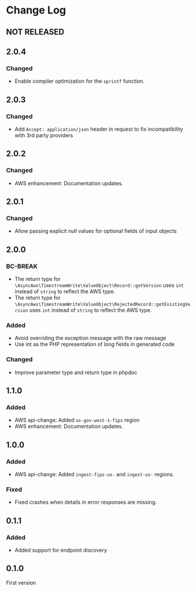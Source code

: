 # Change Log

## NOT RELEASED

## 2.0.4

### Changed

- Enable compiler optimization for the `sprintf` function.

## 2.0.3

### Changed

- Add `Accept: application/json` header in request to fix incompatibility with 3rd party providers

## 2.0.2

### Changed

- AWS enhancement: Documentation updates.

## 2.0.1

### Changed

- Allow passing explicit null values for optional fields of input objects

## 2.0.0

### BC-BREAK

- The return type for `\AsyncAws\TimestreamWrite\ValueObject\Record::getVersion` uses `int` instead of `string` to reflect the AWS type.
- The return type for `\AsyncAws\TimestreamWrite\ValueObject\RejectedRecord::getExistingVersion` uses `int` instead of `string` to reflect the AWS type.

### Added

- Avoid overriding the exception message with the raw message
- Use int as the PHP representation of long fields in generated code

### Changed

- Improve parameter type and return type in phpdoc

## 1.1.0

### Added

- AWS api-change: Added `us-gov-west-1-fips` region
- AWS enhancement: Documentation updates.

## 1.0.0

### Added

- AWS api-change: Added `ingest-fips-us-` and `ingest-us-` regions.

### Fixed

- Fixed crashes when details in error responses are missing.

## 0.1.1

### Added

- Added support for endpoint discovery

## 0.1.0

First version

